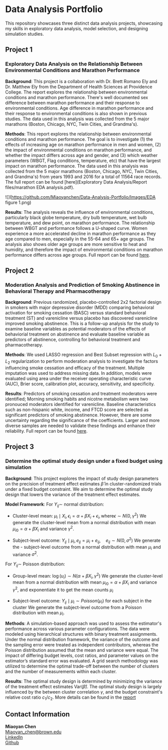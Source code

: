 # Data Analysis Portfolio

This repository showcases three distinct data analysis projects, showcasing my skills in exploratory data analysis, model selection, and designing simulation studies. 

## Project 1
### Exploratory Data Analysis on the Relationship Between Environmental Conditions and Marathon Performance

**Background**:  This project is a collaboration with Dr. Brett Romano Ely and Dr. Matthew Ely from the Department of Health Sciences at Providence College. The report explores the relationship between environmental conditions and marathon performance. There's well documented sex difference between marathon performance and their response to environmental conditions. Age difference in marathon performance and their response to environmental conditions is also shown in previous studies. The data used in this analysis was collected from the 5 major marathons (Boston, Chicago, NYC, Twin Cities, and Grandma's).

**Methods**: This report explores the relationship between environmental conditions and marathon performance. The goal is to investigate (1) the effects of increasing age on marathon performance in men and women, (2) the impact of environmental conditions on marathon performance, and whether the impact differs across age and gender, and (3) which weather parameters (WBGT, Flag conditions, temperature, etc) that have the largest impact on marathon performance. The data used in this analysis was collected from the 5 major marathons (Boston, Chicago, NYC, Twin Cities, and Grandma's) from years 1993 and 2016 for a total of 11564 race records. The full report can be found [here](Exploratory Data Analysis/Report files/marathon EDA analysis.pdf). 

![](https://github.com/Miaoyanchen/Data-Analysis-Portfolio/Images/EDA figure 1.png)

**Results**: The analysis reveals the influence of environmental conditions, particularly black globe temperature, dry bulb temperature, wet bulb temperature, and dew point, on marathon performance. The relationship between WBGT and performance follows a U-shaped curve. Women experience a more accelerated decline in marathon performance as they age compared to men, especially in the 55-64 and 65+ age groups. The analysis also shows older age groups are more sensitive to heat and humidity, and therefore the impact of environmental conditions on marathon performance differs across age groups. Full report can be found [here](<Exploratory Data Analysis/Report files/marathon EDA analysis.pdf>).

## Project 2
### Moderation Analysis and Prediction of Smoking Abstinence in Behavioral Therapy and Pharmacotherapy

**Background**: Previous randomized, placebo-controlled 2x2 factorial design in smokers with major depressive disorder (MDD) comparing behavioral activation for smoking cessation (BASC) versus standard behavioral treatment (ST) and varenicline versus placebo has discovered varenicline improved smoking abstinence. This is a follow-up analysis for the study to examine baseline variables as potential moderators of the effects of behaviorial treatment on abstinence and evaluate baseline variable as predictors of abstinence, controlling for behavioral treatment and pharmacotherapy.

**Methods**: We used LASSO regression and Best Subset regression with $L_0+L_2$ regularization to perform moderation analysis to investigate the factors influencing smoke cessation and efficacy of the treatment. Multiple imputation was used to address missing data. In addition, models were evaluated using area under the receiver operating characteristic curve (AUC), Brier score, calibration plot, accuracy, sensitivity, and specificity.

**Results**: Predictors of smoking cessation and treatment moderators were identified; Morning smoking habits and nicotne metabolism were two pronouced moderators identified for varenicline. Baseline characteristics such as non-hispanic white, income, and FTCD score are selected as significant predictors of smoking abstinence. However, there are some uncertainty regarding the significance of the coefficients. Larger and more diverse samples are needed to validate these findings and enhance their reliability. Full report can be found [here](<Regression and Moderation Analysis/Report files/Regression and moderation analysis.pdf>).

## Project 3
### Determine the optimal study design under a fixed budget using simulation

**Background**: This project explores the impact of study design parameters on the precision of treatment effect estimates $\hat{\beta}$ in cluster-randomized trials under a fixed budget constraint. We aim to determine the optimal study design that lowers the variance of the treatment effect estimates. 

**Model Framework**:
For $Y_{ij} \sim$ normal distribution:

- Cluster-level mean: $\mu_i \mid X_i, \epsilon_i = \alpha + \beta X_i + \epsilon_i, \text{where} \epsilon \sim N(0, \gamma^2)$ We generate the cluster-level mean from a normal distribution with mean $\mu_{i0} = \alpha + \beta X_i$ and variance $\gamma^2$.

- Subject-level outcome: $Y_{ij} \mid \mu_i, e_{ij} = \mu_i + e_{ij}, \quad e_{ij} \sim N(0, \sigma^2)$ We generate the - subject-level outcome from a normal distribution with mean $\mu_i$ and variance $\sigma^2$.

For $Y_{ij} \sim$ Poisson distribution:

- Group-level mean: $\log(u_i) \sim N(\alpha + \beta X_i, \gamma^2)$ We generate the cluster-level mean from a normal distribution with mean $\mu_{i0} = \alpha + \beta X_i$ and variance $\gamma^2$, and exponentiate it to get the mean counts $\mu_i$

- Subject-level outcome: $Y_{ij} \mid \mu_i \sim Poisson(\mu_i)$ for each subject in the cluster We generate the subject-level outcome from a Poisson distribution with mean $\mu_i$.

**Methods**: A simulation-based approach was used to assess the estimator's performance across various parameter configurations. The data were modeled using hierarchical structures with binary treatment assignments. Under the normal distribution framework, the variance of the outcome and the sampling error were treated as independent contributors, whereas the Poisson distribution assumed that the mean and variance were equal. The impact of differing budget levels, cost ratios, and parameter values on the estimator’s standard error was evaluated. A grid search methodology was utilized to determine the optimal trade-off between the number of clusters and the number of measurements within each cluster.

**Results**: The optimal study design is determined by minimizing the variance of the treatment effect estimates Var($\hat{\beta}$). The optimal study design is largely influenced by the between cluster correlation $\gamma$, and the budget constraint's relative cost ratio $c_1/c_2$. More details can be found in the [report](<Simulation Study/Budget constraint simulation.pdf>)

## Contact Information
**Miaoyan Chen** \
Miaoyan_chen@brown.edu \
[LinkedIn](https://www.linkedin.com/in/miaoyanchen/) \
[Github](https://github.com/miaoyanchen)
